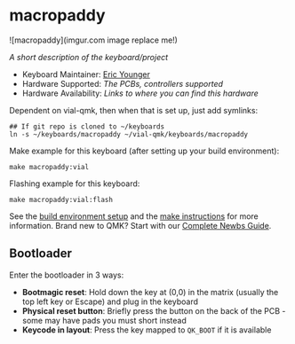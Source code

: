 # macropaddy

![macropaddy](imgur.com image replace me!)

*A short description of the keyboard/project*

* Keyboard Maintainer: [Eric Younger](https://github.com/ericyounger)
* Hardware Supported: *The PCBs, controllers supported*
* Hardware Availability: *Links to where you can find this hardware*


Dependent on vial-qmk, then when that is set up, just add symlinks:
```
## If git repo is cloned to ~/keyboards
ln -s ~/keyboards/macropaddy ~/vial-qmk/keyboards/macropaddy
```

Make example for this keyboard (after setting up your build environment):

    make macropaddy:vial

Flashing example for this keyboard:

    make macropaddy:vial:flash

See the [build environment setup](https://docs.qmk.fm/#/getting_started_build_tools) and the [make instructions](https://docs.qmk.fm/#/getting_started_make_guide) for more information. Brand new to QMK? Start with our [Complete Newbs Guide](https://docs.qmk.fm/#/newbs).

## Bootloader

Enter the bootloader in 3 ways:

* **Bootmagic reset**: Hold down the key at (0,0) in the matrix (usually the top left key or Escape) and plug in the keyboard
* **Physical reset button**: Briefly press the button on the back of the PCB - some may have pads you must short instead
* **Keycode in layout**: Press the key mapped to `QK_BOOT` if it is available
